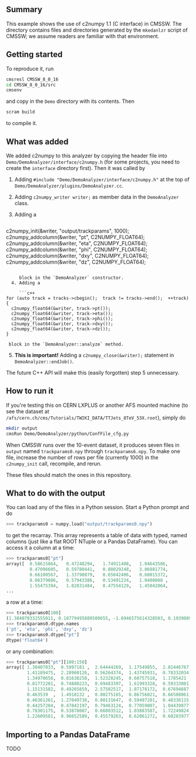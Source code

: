 ## Summary

This example shows the use of c2numpy 1.1 (C interface) in CMSSW. The directory contains files and directories generated by the `mkedanlzr` script of CMSSW; we assume readers are familiar with that environment.

## Getting started

To reproduce it, run

```bash
cmsresl CMSSW_8_0_16
cd CMSSW_8_0_16/src
cmsenv
```

and copy in the `Demo` directory with its contents. Then

```bash
scram build
```

to compile it.

## What was added

We added c2numpy to this analyzer by copying the header file into `Demo/DemoAnalyzer/interface/c2numpy.h` (for some projects, you need to create the `interface` directory first). Then it was called by

  1. Adding `#include "Demo/DemoAnalyzer/interface/c2numpy.h"` at the top of `Demo/DemoAnalyzer/plugins/DemoAnalyzer.cc`.
  
  2. Adding `c2numpy_writer writer;` as member data in the `DemoAnalyzer` class.
  
  3. Adding a

     ```c++
c2numpy_init(&writer, "output/trackparams", 1000);
c2numpy_addcolumn(&writer, "pt", C2NUMPY_FLOAT64);
c2numpy_addcolumn(&writer, "eta", C2NUMPY_FLOAT64);
c2numpy_addcolumn(&writer, "phi", C2NUMPY_FLOAT64);
c2numpy_addcolumn(&writer, "dxy", C2NUMPY_FLOAT64);
c2numpy_addcolumn(&writer, "dz", C2NUMPY_FLOAT64);
```

     block in the `DemoAnalyzer` constructor.
  4. Adding a

     ```c++
for (auto track = tracks->cbegin();  track != tracks->end();  ++track) {
  c2numpy_float64(&writer, track->pt());
  c2numpy_float64(&writer, track->eta());
  c2numpy_float64(&writer, track->phi());
  c2numpy_float64(&writer, track->dxy());
  c2numpy_float64(&writer, track->dz());
}
```
     block in the `DemoAnalyzer::analyze` method.
  5. **This is important!** Adding a `c2numpy_close(&writer);` statement in `DemoAnalyzer::endJob()`.

The future C++ API will make this (easily forgotten) step 5 unnecessary.

## How to run it

If you're testing this on CERN LXPLUS or another AFS mounted machine (to see the dataset at `/afs/cern.ch/cms/Tutorials/TWIKI_DATA/TTJets_8TeV_53X.root`), simply do

```bash
mkdir output
cmsRun Demo/DemoAnalyzer/python/ConfFile_cfg.py
```

When CMSSW runs over the 10-event dataset, it produces seven files in `output` named `trackparams0.npy` through `trackparams6.npy`. To make one file, increase the number of rows per file (currently 1000) in the `c2numpy_init` call, recompile, and rerun.

These files should match the ones in this repository.

## What to do with the output

You can load any of the files in a Python session. Start a Python prompt and do

```python
>>> trackparams0 = numpy.load("output/trackparams0.npy")
```

to get the recarray. This array represents a table of data with typed, named columns (just like a flat ROOT NTuple or a Pandas DataFrame). You can access it a column at a time:

```python
>>> trackparams0["pt"]
array([  0.58615864,   0.47248294,   1.74911408,   1.04643586,
         0.47096605,   0.59780441,   0.88029248,   3.06881774,
         0.66100567,   1.33790879,   0.65042406,   0.60015372,
         0.86379886,   0.57943386,   0.53491224,   1.0408088 ,
         1.55475394,   1.02831484,   0.47554129,   1.45042064,
...
```

a row at a time:

```python
>>> trackparams0[100]
(1.384070332555011, 0.18779495889500655, -1.6946575614328503, 0.19390893548491872, 0.39640133641298614)
>>> trackparams0.dtype.names
('pt', 'eta', 'phi', 'dxy', 'dz')
>>> trackparams0.dtype["pt"]
dtype('float64')
```

or any combination:

```python
>>> trackparams0["pt"][100:150]
array([ 1.38407033,  0.5997181 ,  2.64444269,  1.17549855,  2.81446767,
        1.41189475,  2.28960126,  0.56264374,  1.43745931,  0.78332034,
        1.34970658,  0.81638258,  1.52328245,  0.60757518,  1.1785421 ,
        0.81772201,  0.74880223,  0.69483397,  1.61993328,  0.59333001,
        1.15131582,  0.49265859,  2.57502517,  1.07178172,  0.67694687,
        0.463539  ,  1.4918132 ,  0.80275165,  0.86756021,  0.66508061,
        0.46361261,  1.27049738,  0.80131647,  0.59497201,  0.48336115,
        0.44257204,  0.47842197,  0.79463124,  0.77059007,  1.04439877,
        0.78301175,  0.53878087,  0.66803512,  1.03883587,  1.72249824,
        1.22609581,  0.96652589,  0.45579263,  0.62061272,  0.60283977])
```

## Importing to a Pandas DataFrame

TODO


